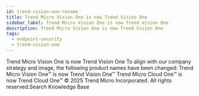 ```yaml
---
id: trend-vision-one-rename
title: Trend Micro Vision One is now Trend Vision One
sidebar_label: Trend Micro Vision One is now Trend Vision One
description: Trend Micro Vision One is now Trend Vision One
tags:
  - endpoint-security
  - trend-vision-one
---
```


 Trend Micro Vision One is now Trend Vision One To align with our company strategy and image, the following product names have been changed: Trend Micro Vision One™ is now Trend Vision One™ Trend Micro Cloud One™ is now Trend Cloud One™ © 2025 Trend Micro Incorporated. All rights reserved.Search Knowledge Base